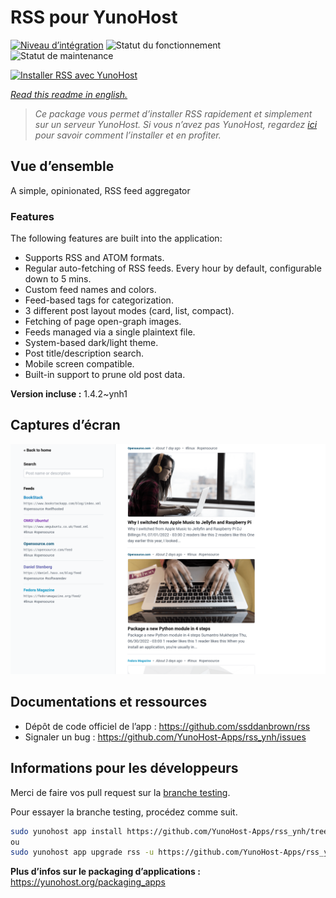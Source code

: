 <!--
N.B.: This README was automatically generated by https://github.com/YunoHost/apps/tree/master/tools/README-generator
It shall NOT be edited by hand.
-->

# RSS pour YunoHost

[![Niveau d’intégration](https://dash.yunohost.org/integration/rss.svg)](https://dash.yunohost.org/appci/app/rss) ![Statut du fonctionnement](https://ci-apps.yunohost.org/ci/badges/rss.status.svg) ![Statut de maintenance](https://ci-apps.yunohost.org/ci/badges/rss.maintain.svg)

[![Installer RSS avec YunoHost](https://install-app.yunohost.org/install-with-yunohost.svg)](https://install-app.yunohost.org/?app=rss)

*[Read this readme in english.](./README.md)*

> *Ce package vous permet d’installer RSS rapidement et simplement sur un serveur YunoHost.
Si vous n’avez pas YunoHost, regardez [ici](https://yunohost.org/#/install) pour savoir comment l’installer et en profiter.*

## Vue d’ensemble

A simple, opinionated, RSS feed aggregator

### Features

The following features are built into the application:

- Supports RSS and ATOM formats.
- Regular auto-fetching of RSS feeds.
        Every hour by default, configurable down to 5 mins.
- Custom feed names and colors.
- Feed-based tags for categorization.
- 3 different post layout modes (card, list, compact).
- Fetching of page open-graph images.
- Feeds managed via a single plaintext file.
- System-based dark/light theme.
- Post title/description search.
- Mobile screen compatible.
- Built-in support to prune old post data.

**Version incluse :** 1.4.2~ynh1

## Captures d’écran

![Capture d’écran de RSS](./doc/screenshots/card-view.png)

## Documentations et ressources

* Dépôt de code officiel de l’app : <https://github.com/ssddanbrown/rss>
* Signaler un bug : <https://github.com/YunoHost-Apps/rss_ynh/issues>

## Informations pour les développeurs

Merci de faire vos pull request sur la [branche testing](https://github.com/YunoHost-Apps/rss_ynh/tree/testing).

Pour essayer la branche testing, procédez comme suit.

``` bash
sudo yunohost app install https://github.com/YunoHost-Apps/rss_ynh/tree/testing --debug
ou
sudo yunohost app upgrade rss -u https://github.com/YunoHost-Apps/rss_ynh/tree/testing --debug
```

**Plus d’infos sur le packaging d’applications :** <https://yunohost.org/packaging_apps>